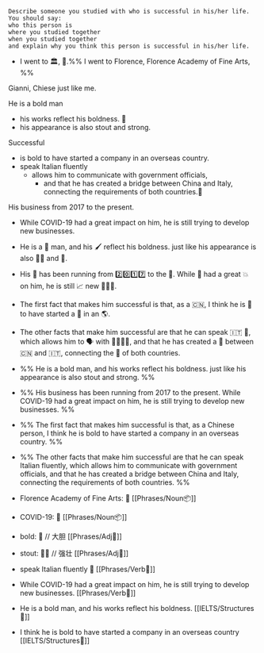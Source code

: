 
```
Describe someone you studied with who is successful in his/her life.  
You should say:  
who this person is  
where you studied together  
when you studied together  
and explain why you think this person is successful in his/her life.
```

- I went to 🏛️, 🎨.%% I went to Florence,  Florence Academy of Fine Arts, %%  

Gianni,  Chiese just like me.

He is a bold man
- his works reflect his boldness. 💪 
- his appearance is also stout and strong.

Successful
- is bold to have started a company in an overseas country.
- speak Italian fluently
	- allows him to communicate with government officials, 
		- and that he has created a bridge between China and Italy, connecting the requirements of both countries.🌉

His business from 2017 to the present. 
- While COVID-19 had a great impact on him, he is still trying to develop new businesses. 


- He is a 💪 man, and his 🖌️ reflect his boldness. just like his appearance is also 🏋️‍♂️ and 💪.
- His 🏢 has been running from 2️⃣0️⃣1️⃣7️⃣ to the 🎁. While 🦠 had a great 💥 on him, he is still 📈 new 🏢🏢🏢.
- The first fact that makes him successful is that, as a 🇨🇳, I think he is 💪 to have started a 🏢 in an 🌎.
- The other facts that make him successful are that he can speak 🇮🇹 🦜, which allows him to 🗣️ with 👨‍✈️👩‍✈️, and that he has created a 🌉 between 🇨🇳 and 🇮🇹, connecting the 📝 of both countries.

- %% He is a bold man, and his works reflect his boldness. just like his appearance is also stout and strong. %%
- %% His business has been running from 2017 to the present. While COVID-19 had a great impact on him, he is still trying to develop new businesses. %%
- %% The first fact that makes him successful is that, as a Chinese person, I think he is bold to have started a company in an overseas country. %% 
- %% The other facts that make him successful are that he can speak Italian fluently, which allows him to communicate with government officials, and that he has created a bridge between China and Italy, connecting the requirements of both countries. %%
- Florence Academy of Fine Arts: 🎨 [[Phrases/Noun📦]] 
- COVID-19: 🦠 [[Phrases/Noun📦]] 
- bold: 💪 // 大胆 [[Phrases/Adj🎨]] 
- stout: 🏋️‍♂️ // 强壮 [[Phrases/Adj🎨]] 
- speak Italian fluently 🦜 [[Phrases/Verb🏃]] 
- While COVID-19 had a great impact on him, he is still trying to develop new businesses. [[Phrases/Verb🏃]] 
- He is a bold man, and his works reflect his boldness. [[IELTS/Structures🧱]] 
-  I think he is bold to have started a company in an overseas country [[IELTS/Structures🧱]] 